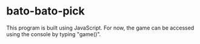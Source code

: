 # bato-bato-pick

This program is built using JavaScript. For now, the game can be accessed using the console by typing "game()".